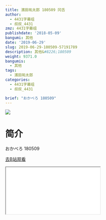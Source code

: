 ```yaml
---
title: 濱田祐太郎 180509 冈舌
author:
  - 4431字幕组
  - 叔叔_4431
zmz: 4431字幕组
publishdate: '2018-05-09'
bangumi: 其他
date: '2019-06-29'
slug: 2019-06-29-180509-57191789
description: 其他&#8226;180509
weight: 9371.0
bangumis:
  - 其他
tags:
  - 濱田祐太郎
categories:
  - 4431字幕组
  - 叔叔_4431

brief: "おかべろ 180509"
---
```

![](https://raw.githubusercontent.com/tcgriffith/owaraisite/master/static/tmpimg/6fa5549101c26668b16d9162bc2502dc1808e40c.jpg.480.jpg)
# 简介  
おかべろ
180509  

[去B站观看](https://www.bilibili.com/video/av57191789/)
<div class ="resp-container"><iframe class="testiframe" src="//player.bilibili.com/player.html?aid=57191789"", scrolling="no", allowfullscreen="true" > </iframe></div> 
